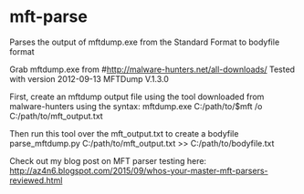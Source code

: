 # mft-parse
Parses the output of mftdump.exe from the Standard Format to bodyfile format

Grab mftdump.exe from #http://malware-hunters.net/all-downloads/
Tested with version 2012-09-13 MFTDump V.1.3.0

First, create an mftdump output file using the tool downloaded from malware-hunters using the syntax:
mftdump.exe C:/path/to/$mft /o C:/path/to/mft_output.txt

Then run this tool over the mft_output.txt to create a bodyfile
parse_mftdump.py C:/path/to/mft_output.txt >> C:/path/to/bodyfile.txt

Check out my blog post on MFT parser testing here: http://az4n6.blogspot.com/2015/09/whos-your-master-mft-parsers-reviewed.html

